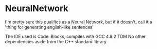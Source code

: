 # NeuralNetwork
I'm pretty sure this qualifies as a Neural Network, but if it doesn't, call it a 'thing for generating english-like sentences'

The IDE used is Code::Blocks, compiles with GCC 4.9.2 TDM
No other dependencies aside from the C++ standard library
